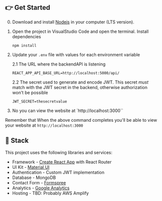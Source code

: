 ## 👉 Get Started

0. Download and install [Nodejs](https://nodejs.org/en/download/) in your computer (LTS version).

1. Open the project in VisualStudio Code and open the terminal. Install dependencies

   ```
   npm install
   ```

2. Update your `.env` file with values for each environment variable

   2.1 The URL where the backendAPI is listening

   ```
   REACT_APP_API_BASE_URL=http://localhost:5000/api/
   ```

   2.2 The secret used to generate and encode JWT. This secret _must_ match with the JWT secret in the backend, otherwise authorization won't be possible

   ```
   JWT_SECRET=thesecretvalue
   ```

3. No you can view the website at `http://localhost:3000``

Remember that
When the above command completes you'll be able to view your website at `http://localhost:3000`

## 🥞 Stack

This project uses the following libraries and services:

- Framework - [Create React App](https://create-react-app.dev) with React Router
- UI Kit - [Material UI](https://material-ui.com)
- Authentication - Custom JWT implementation
- Database - MongoDB
- Contact Form - [Formspree](https://formspree.io)
- Analytics - [Google Analytics](https://googleanalytics.com)
- Hosting - TBD: Probably AWS Amplify
